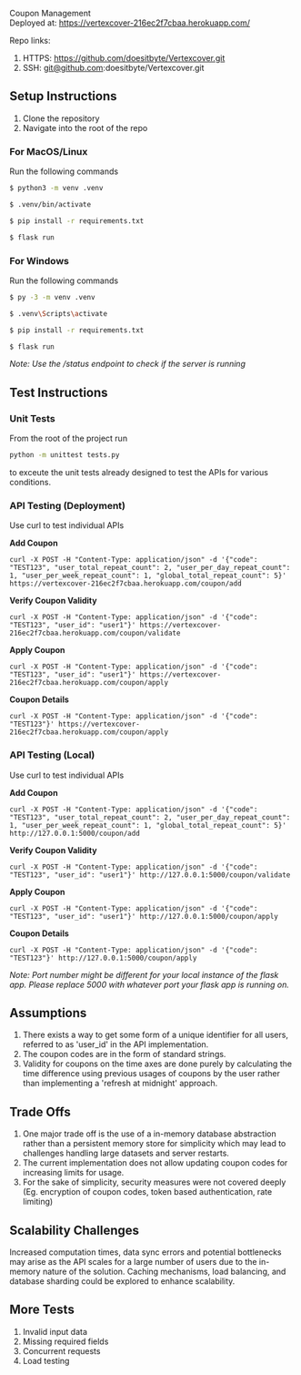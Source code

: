 Coupon Management  
Deployed at: https://vertexcover-216ec2f7cbaa.herokuapp.com/

Repo links:
1. HTTPS: https://github.com/doesitbyte/Vertexcover.git
2. SSH: git@github.com:doesitbyte/Vertexcover.git

## Setup Instructions
1. Clone the repository
2. Navigate into the root of the repo
### For MacOS/Linux  
   Run the following commands
   ```sh
   $ python3 -m venv .venv
   ```
   ```sh
   $ .venv/bin/activate
   ```
   ```sh
   $ pip install -r requirements.txt
   ```
   ```sh
   $ flask run
   ```

### For Windows  
   Run the following commands
   ```sh
   $ py -3 -m venv .venv
   ```
   ```sh
   $ .venv\Scripts\activate
   ```
   ```sh
   $ pip install -r requirements.txt
   ```
   ```sh
   $ flask run
   ```

*Note: Use the /status endpoint to check if the server is running*

## Test Instructions

### Unit Tests

From the root of the project run 

```sh
python -m unittest tests.py
```

to exceute the unit tests already designed to test the APIs for various conditions.

### API Testing (Deployment)

Use curl to test individual APIs

**Add Coupon**
```
curl -X POST -H "Content-Type: application/json" -d '{"code": "TEST123", "user_total_repeat_count": 2, "user_per_day_repeat_count": 1, "user_per_week_repeat_count": 1, "global_total_repeat_count": 5}' https://vertexcover-216ec2f7cbaa.herokuapp.com/coupon/add
```
**Verify Coupon Validity**
```
curl -X POST -H "Content-Type: application/json" -d '{"code": "TEST123", "user_id": "user1"}' https://vertexcover-216ec2f7cbaa.herokuapp.com/coupon/validate
```
**Apply Coupon**
```
curl -X POST -H "Content-Type: application/json" -d '{"code": "TEST123", "user_id": "user1"}' https://vertexcover-216ec2f7cbaa.herokuapp.com/coupon/apply
```
**Coupon Details**
```
curl -X POST -H "Content-Type: application/json" -d '{"code": "TEST123"}' https://vertexcover-216ec2f7cbaa.herokuapp.com/coupon/apply
```

### API Testing (Local)

Use curl to test individual APIs

**Add Coupon**
```
curl -X POST -H "Content-Type: application/json" -d '{"code": "TEST123", "user_total_repeat_count": 2, "user_per_day_repeat_count": 1, "user_per_week_repeat_count": 1, "global_total_repeat_count": 5}' http://127.0.0.1:5000/coupon/add
```
**Verify Coupon Validity**
```
curl -X POST -H "Content-Type: application/json" -d '{"code": "TEST123", "user_id": "user1"}' http://127.0.0.1:5000/coupon/validate
```
**Apply Coupon**
```
curl -X POST -H "Content-Type: application/json" -d '{"code": "TEST123", "user_id": "user1"}' http://127.0.0.1:5000/coupon/apply
```
**Coupon Details**
```
curl -X POST -H "Content-Type: application/json" -d '{"code": "TEST123"}' http://127.0.0.1:5000/coupon/apply
```

*Note: Port number might be different for your local instance of the flask app. Please replace 5000 with whatever port your flask app is running on.*
   
## Assumptions

1. There exists a way to get some form of a unique identifier for all users, referred to as 'user_id' in the API implementation.
2. The coupon codes are in the form of standard strings.
3. Validity for coupons on the time axes are done purely by calculating the time difference using previous usages of coupons by the user rather than implementing a 'refresh at midnight' approach.

## Trade Offs

1. One major trade off is the use of a in-memory database abstraction rather than a persistent memory store for simplicity which may lead to challenges handling large datasets and server restarts.
2. The current implementation does not allow updating coupon codes for increasing limits for usage.
3. For the sake of simplicity, security measures were not covered deeply (Eg. encryption of coupon codes, token based authentication, rate limiting)

## Scalability Challenges
Increased computation times, data sync errors and potential bottlenecks may arise as the API scales for a large number of users due to the in-memory nature of the solution. Caching mechanisms, load balancing, and database sharding could be explored to enhance scalability.

## More Tests
1. Invalid input data
2. Missing required fields
3. Concurrent requests
4. Load testing
